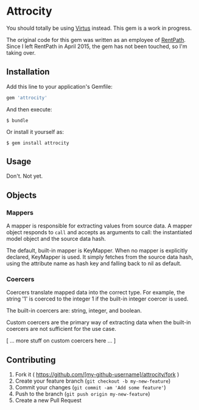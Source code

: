 Attrocity
=========

You should totally be using [Virtus](https://github.com/solnic/virtus) instead.
This gem is a work in progress.

The original code for this gem was written as an employee of
[RentPath](http://rentpath.com). Since I left RentPath in April 2015, the gem
has not been touched, so I'm taking over.

## Installation

Add this line to your application's Gemfile:

```ruby
gem 'attrocity'
```

And then execute:

    $ bundle

Or install it yourself as:

    $ gem install attrocity

## Usage

Don't. Not yet.

## Objects

### Mappers

A mapper is responsible for extracting values from source data. A mapper object
responds to `call` and accepts as arguments to call: the instantiated model
object and the source data hash.

The default, built-in mapper is KeyMapper. When no mapper is explicitly
declared, KeyMapper is used. It simply fetches from the source data hash, using
the attribute name as hash key and falling back to nil as default.

### Coercers

Coercers translate mapped data into the correct type. For example, the string
'1' is coerced to the integer 1 if the built-in integer coercer is used.

The built-in coercers are: string, integer, and boolean.

Custom coercers are the primary way of extracting data when the built-in
coercers are not sufficient for the use case.

[ ... more stuff on custom coercers here ... ]

## Contributing

1. Fork it ( https://github.com/[my-github-username]/attrocity/fork )
2. Create your feature branch (`git checkout -b my-new-feature`)
3. Commit your changes (`git commit -am 'Add some feature'`)
4. Push to the branch (`git push origin my-new-feature`)
5. Create a new Pull Request
